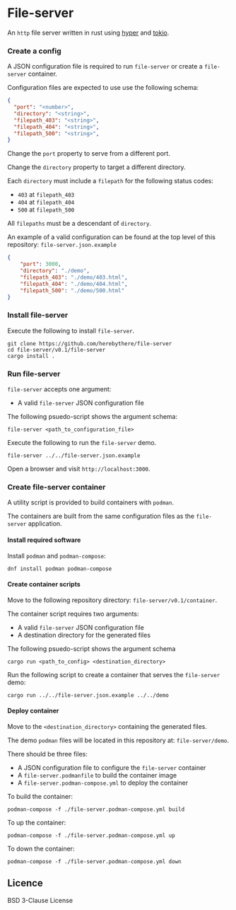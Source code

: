 # File-server

An `http` file server written in rust using [hyper]() and [tokio]().

### Create a config

A JSON configuration file is required to run `file-server` or create a `file-server` container.

Configuration files are expected to use use the following schema:

```json
{
  "port": "<number>",
  "directory": "<string>",
  "filepath_403": "<string>",
  "filepath_404": "<string>",
  "filepath_500": "<string>",
}
```

Change the `port` property to serve from a different port.

Change the `directory` property to target a different directory.

Each `directory` must include a `filepath` for the following status codes:
- `403` at `filepath_403`
- `404` at `filepath_404`
- `500` at `filepath_500`

All `filepaths` must be a descendant of `directory`.

An example of a valid configuration can be found at the top level
of this repository: `file-server.json.example`

```json
{
    "port": 3000,
    "directory": "./demo",
    "filepath_403": "./demo/403.html",
    "filepath_404": "./demo/404.html",
    "filepath_500": "./demo/500.html"
}
```


### Install file-server

Execute the following to install `file-server`.

```
git clone https://github.com/herebythere/file-server
cd file-server/v0.1/file-server
cargo install .
```

### Run file-server

`file-server` accepts one argument:
- A valid `file-server` JSON configuration file

The following psuedo-script shows the argument schema:
```
file-server <path_to_configuration_file>
```

Execute the following to run the `file-server` demo.
```
file-server ../../file-server.json.example
```

Open a browser and visit `http://localhost:3000`.

### Create file-server container

A utility script is provided to build containers with `podman`.

The containers are built from the same configuration files as the `file-server` application.

#### Install required software

Install `podman` and `podman-compose`:

```
dnf install podman podman-compose
```

#### Create container scripts

Move to the following repository directory: `file-server/v0.1/container`.

The container script requires two arguments:
- A valid `file-server` JSON configuration file
- A destination directory for the generated files

The following psuedo-script shows the argument schema
```
cargo run <path_to_config> <destination_directory>
```

Run the following script to create a container that serves the `file-server` demo:

```
cargo run ../../file-server.json.example ../../demo
```

#### Deploy container

Move to the `<destination_directory>` containing the generated  files.

The demo `podman` files will be located in this repository at:
`file-server/demo`.

There should be three files:
- A JSON configuration file to configure the `file-server` container
- A `file-server.podmanfile` to build the container image
- A `file-server.podman-compose.yml` to deploy the container

To build the container:
```
podman-compose -f ./file-server.podman-compose.yml build
```

To up the container:
```
podman-compose -f ./file-server.podman-compose.yml up
```

To down the container:
```
podman-compose -f ./file-server.podman-compose.yml down
```

## Licence

BSD 3-Clause License

